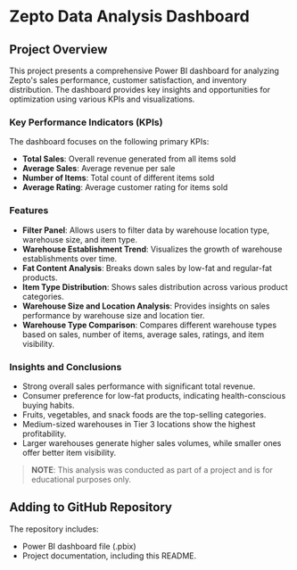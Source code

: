 # Zepto Data Analysis Dashboard

## Project Overview
This project presents a comprehensive Power BI dashboard for analyzing Zepto's sales performance, customer satisfaction, and inventory distribution. The dashboard provides key insights and opportunities for optimization using various KPIs and visualizations.

### Key Performance Indicators (KPIs)
The dashboard focuses on the following primary KPIs:

- **Total Sales**: Overall revenue generated from all items sold
- **Average Sales**: Average revenue per sale
- **Number of Items**: Total count of different items sold
- **Average Rating**: Average customer rating for items sold

### Features
- **Filter Panel**: Allows users to filter data by warehouse location type, warehouse size, and item type.
- **Warehouse Establishment Trend**: Visualizes the growth of warehouse establishments over time.
- **Fat Content Analysis**: Breaks down sales by low-fat and regular-fat products.
- **Item Type Distribution**: Shows sales distribution across various product categories.
- **Warehouse Size and Location Analysis**: Provides insights on sales performance by warehouse size and location tier.
- **Warehouse Type Comparison**: Compares different warehouse types based on sales, number of items, average sales, ratings, and item visibility.

### Insights and Conclusions
- Strong overall sales performance with significant total revenue.
- Consumer preference for low-fat products, indicating health-conscious buying habits.
- Fruits, vegetables, and snack foods are the top-selling categories.
- Medium-sized warehouses in Tier 3 locations show the highest profitability.
- Larger warehouses generate higher sales volumes, while smaller ones offer better item visibility.

> **NOTE**: This analysis was conducted as part of a project and is for educational purposes only.

## Adding to GitHub Repository
The repository includes:
- Power BI dashboard file (.pbix)
- Project documentation, including this README.


